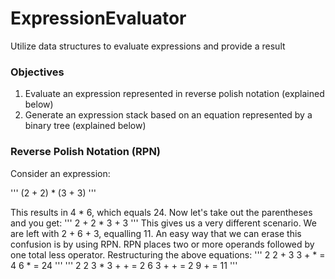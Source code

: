# ExpressionEvaluator
Utilize data structures to evaluate expressions and provide a result

### Objectives
1. Evaluate an expression represented in reverse polish notation (explained below)
2. Generate an expression stack based on an equation represented by a binary tree (explained below)

### Reverse Polish Notation (RPN)
Consider an expression:

'''
(2 + 2) * (3 + 3)
'''

This results in 4 * 6, which equals 24.
Now let's take out the parentheses and you get:
'''
2 + 2 * 3 + 3
'''
This gives us a very different scenario.
We are left with 2 + 6 + 3, equalling 11.
An easy way that we can erase this confusion is by using RPN.
RPN places two or more operands followed by one total less operator. Restructuring the above equations:
'''
2 2 + 3 3 + * = 4 6 * = 24
'''
'''
2 2 3 * 3 + + = 2 6 3 + + = 2 9 + = 11
'''
